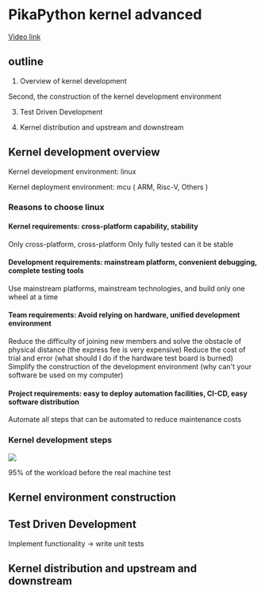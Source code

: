 # PikaPython kernel advanced

[Video link](https://www.bilibili.com/video/BV12Z4y167SP)

## outline
1. Overview of kernel development

Second, the construction of the kernel development environment

3. Test Driven Development

4. Kernel distribution and upstream and downstream

## Kernel development overview
Kernel development environment: linux

Kernel deployment environment: mcu ( ARM, Risc-V, Others )
​

### Reasons to choose linux
#### Kernel requirements: cross-platform capability, stability
Only cross-platform, cross-platform
Only fully tested can it be stable
​

#### Development requirements: mainstream platform, convenient debugging, complete testing tools
Use mainstream platforms, mainstream technologies, and build only one wheel at a time


#### Team requirements: Avoid relying on hardware, unified development environment
Reduce the difficulty of joining new members and solve the obstacle of physical distance (the express fee is very expensive)
Reduce the cost of trial and error (what should I do if the hardware test board is burned)
Simplify the construction of the development environment (why can't your software be used on my computer)


#### Project requirements: easy to deploy automation facilities, CI-CD, easy software distribution
Automate all steps that can be automated to reduce maintenance costs

### Kernel development steps

![](assets/yuque_diagram.jpg)

95% of the workload before the real machine test
​

## Kernel environment construction


## Test Driven Development
Implement functionality -> write unit tests
## Kernel distribution and upstream and downstream